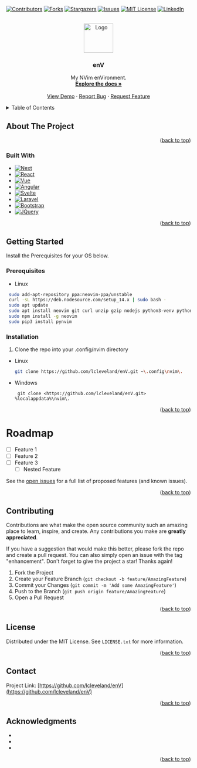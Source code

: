 
<!-- Improved compatibility of back to top link: See: https://github.com/othneildrew/Best-README-Template/pull/73 -->
<a name="readme-top"></a>
<!--
*** Thanks for checking out the Best-README-Template. If you have a suggestion
*** that would make this better, please fork the repo and create a pull request
*** or simply open an issue with the tag "enhancement".
*** Don't forget to give the project a star!
*** Thanks again! Now go create something AMAZING! :D
-->

<!-- PROJECT SHIELDS -->
<!--
*** I'm using markdown "reference style" links for readability.
*** Reference links are enclosed in brackets [ ] instead of parentheses ( ).
*** See the bottom of this document for the declaration of the reference variables
*** for contributors-url, forks-url, etc. This is an optional, concise syntax you may use.
*** https://www.markdownguide.org/basic-syntax/#reference-style-links
-->
[![Contributors][contributors-shield]][contributors-url]
[![Forks][forks-shield]][forks-url]
[![Stargazers][stars-shield]][stars-url]
[![Issues][issues-shield]][issues-url]
[![MIT License][license-shield]][license-url]
[![LinkedIn][linkedin-shield]][linkedin-url]

<!-- PROJECT LOGO -->
<br />
<div align="center">
  <a href="https://github.com/lcleveland/enV">
    <img src="images/logo.png" alt="Logo" width="80" height="80">
  </a>

<h3 align="center">enV</h3>

  <p align="center">
    My NVim enVironment.
    <br />
    <a href="https://github.com/lcleveland/enV"><strong>Explore the docs »</strong></a>
    <br />
    <br />
    <a href="https://github.com/lcleveland/enV">View Demo</a>
    ·
    <a href="https://github.com/lcleveland/enV/issues">Report Bug</a>
    ·
    <a href="https://github.com/lcleveland/enV/issues">Request Feature</a>
  </p>
</div>

<!-- TABLE OF CONTENTS -->
<details>
  <summary>Table of Contents</summary>
  <ol>
    <li>
      <a href="#about-the-project">About The Project</a>
      <ul>
        <li><a href="#built-with">Built With</a></li>
      </ul>
    </li>
    <li>
      <a href="#getting-started">Getting Started</a>
      <ul>
        <li><a href="#prerequisites">Prerequisites</a></li>
        <li><a href="#installation">Installation</a></li>
      </ul>
    </li>
    <li><a href="#roadmap">Roadmap</a></li>
    <li><a href="#contributing">Contributing</a></li>
    <li><a href="#license">License</a></li>
    <li><a href="#contact">Contact</a></li>
    <li><a href="#acknowledgments">Acknowledgments</a></li>
  </ol>
</details>

<!-- ABOUT THE PROJECT -->
## About The Project

<p align="right">(<a href="#readme-top">back to top</a>)</p>

### Built With

* [![Next][Next.js]][Next-url]
* [![React][React.js]][React-url]
* [![Vue][Vue.js]][Vue-url]
* [![Angular][Angular.io]][Angular-url]
* [![Svelte][Svelte.dev]][Svelte-url]
* [![Laravel][Laravel.com]][Laravel-url]
* [![Bootstrap][Bootstrap.com]][Bootstrap-url]
* [![JQuery][JQuery.com]][JQuery-url]

<p align="right">(<a href="#readme-top">back to top</a>)</p>

<!-- GETTING STARTED -->
## Getting Started

Install the Prerequisites for your OS below.

### Prerequisites

* Linux

 ```bash
  sudo add-apt-repository ppa:neovim-ppa/unstable
  curl -sL https://deb.nodesource.com/setup_14.x | sudo bash -
  sudo apt update
  sudo apt install neovim git curl unzip gzip nodejs python3-venv python3-pip fd-find ripgrep -y
  sudo npm install -g neovim
  sudo pip3 install pynvim
 ```

### Installation

1. Clone the repo into your .config/nvim directory

* Linux

   ```sh
   git clone https://github.com/lcleveland/enV.git ~\.config\nvim\.
   ```

* Windows

   ```pwsh
    git clone <https://github.com/lcleveland/enV.git> %localappdata%\nvim\.
   ```

<p align="right">(<a href="#readme-top">back to top</a>)</p>

# Roadmap

* [ ] Feature 1
* [ ] Feature 2
* [ ] Feature 3
  * [ ] Nested Feature

See the [open issues](https://github.com/lcleveland/enV/issues) for a full list of proposed features (and known issues).

<p align="right">(<a href="#readme-top">back to top</a>)</p>

<!-- CONTRIBUTING -->
## Contributing

Contributions are what make the open source community such an amazing place to learn, inspire, and create. Any contributions you make are **greatly appreciated**.

If you have a suggestion that would make this better, please fork the repo and create a pull request. You can also simply open an issue with the tag "enhancement".
Don't forget to give the project a star! Thanks again!

1. Fork the Project
2. Create your Feature Branch (`git checkout -b feature/AmazingFeature`)
3. Commit your Changes (`git commit -m 'Add some AmazingFeature'`)
4. Push to the Branch (`git push origin feature/AmazingFeature`)
5. Open a Pull Request

<p align="right">(<a href="#readme-top">back to top</a>)</p>

<!-- LICENSE -->
## License

Distributed under the MIT License. See `LICENSE.txt` for more information.

<p align="right">(<a href="#readme-top">back to top</a>)</p>

<!-- CONTACT -->
## Contact

Project Link: [https://github.com/lcleveland/enV](https://github.com/lcleveland/enV)

<p align="right">(<a href="#readme-top">back to top</a>)</p>

<!-- ACKNOWLEDGMENTS -->
## Acknowledgments

* []()
* []()
* []()

<p align="right">(<a href="#readme-top">back to top</a>)</p>

<!-- MARKDOWN LINKS & IMAGES -->
<!-- https://www.markdownguide.org/basic-syntax/#reference-style-links -->
[contributors-shield]: https://img.shields.io/github/contributors/lcleveland/enV.svg?style=for-the-badge
[contributors-url]: https://github.com/lcleveland/enV/graphs/contributors
[forks-shield]: https://img.shields.io/github/forks/lcleveland/enV.svg?style=for-the-badge
[forks-url]: https://github.com/lcleveland/enV/network/members
[stars-shield]: https://img.shields.io/github/stars/lcleveland/enV.svg?style=for-the-badge
[stars-url]: https://github.com/lcleveland/enV/stargazers
[issues-shield]: https://img.shields.io/github/issues/lcleveland/enV.svg?style=for-the-badge
[issues-url]: https://github.com/lcleveland/enV/issues
[license-shield]: https://img.shields.io/github/license/lcleveland/enV.svg?style=for-the-badge
[license-url]: https://github.com/lcleveland/enV/blob/master/LICENSE.txt
[linkedin-shield]: https://img.shields.io/badge/-LinkedIn-black.svg?style=for-the-badge&logo=linkedin&colorB=555
[linkedin-url]: https://linkedin.com/in/lylecleveland
[Next.js]: https://img.shields.io/badge/next.js-000000?style=for-the-badge&logo=nextdotjs&logoColor=white
[Next-url]: https://nextjs.org/
[React.js]: https://img.shields.io/badge/React-20232A?style=for-the-badge&logo=react&logoColor=61DAFB
[React-url]: https://reactjs.org/
[Vue.js]: https://img.shields.io/badge/Vue.js-35495E?style=for-the-badge&logo=vuedotjs&logoColor=4FC08D
[Vue-url]: https://vuejs.org/
[Angular.io]: https://img.shields.io/badge/Angular-DD0031?style=for-the-badge&logo=angular&logoColor=white
[Angular-url]: https://angular.io/
[Svelte.dev]: https://img.shields.io/badge/Svelte-4A4A55?style=for-the-badge&logo=svelte&logoColor=FF3E00
[Svelte-url]: https://svelte.dev/
[Laravel.com]: https://img.shields.io/badge/Laravel-FF2D20?style=for-the-badge&logo=laravel&logoColor=white
[Laravel-url]: https://laravel.com
[Bootstrap.com]: https://img.shields.io/badge/Bootstrap-563D7C?style=for-the-badge&logo=bootstrap&logoColor=white
[Bootstrap-url]: https://getbootstrap.com
[JQuery.com]: https://img.shields.io/badge/jQuery-0769AD?style=for-the-badge&logo=jquery&logoColor=white
[JQuery-url]: https://jquery.com

